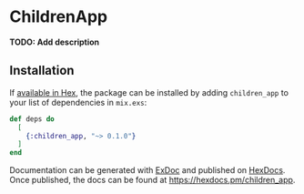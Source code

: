 # ChildrenApp

**TODO: Add description**

## Installation

If [available in Hex](https://hex.pm/docs/publish), the package can be installed
by adding `children_app` to your list of dependencies in `mix.exs`:

```elixir
def deps do
  [
    {:children_app, "~> 0.1.0"}
  ]
end
```

Documentation can be generated with [ExDoc](https://github.com/elixir-lang/ex_doc)
and published on [HexDocs](https://hexdocs.pm). Once published, the docs can
be found at <https://hexdocs.pm/children_app>.


